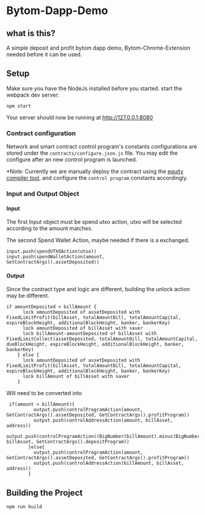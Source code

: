 # Bytom-Dapp-Demo


## what is this?
A simple deposit and profit bytom dapp demo, Bytom-Chrome-Extension needed before it can be used. 


## Setup
Make sure you have the NodeJs installed before you started.
start the webpack dev server:

```
npm start
```
Your server should now be running at http://127.0.0.1:8080 

### Contract configuration
Network and smart contract control program's constants configurations are stored under the `contracts/configure.json.js` file.
You may edit the configure after an new control program is launched.

*Note: Currently we are manually deploy the contract using the [equity compiler tool](https://github.com/Bytom/equity), and configure the `control program` constants accordingly.

### Input and Output Object
#### Input
The first Input object must be spend utxo action, utxo will be selected according to the amount matches.

The second Spend Wallet Action, maybe needed if there is a exchanged. 
 
```
input.push(spendUTXOAction(utxo))
input.push(spendWalletAction(amount, GetContractArgs().assetDeposited))
```

#### Output
Since the contract type and logic are different, building the unlock action may be different.

```
if amountDeposited < billAmount {
      lock amountDeposited of assetDeposited with FixedLimitProfit(billAsset, totalAmountBill, totalAmountCapital, expireBlockHeight, additionalBlockHeight, banker, bankerKey)
      lock amountDeposited of billAsset with saver
      lock billAmount-amountDeposited of billAsset with FixedLimitCollect(assetDeposited, totalAmountBill, totalAmountCapital, dueBlockHeight, expireBlockHeight, additionalBlockHeight, banker, bankerKey)
    } else {
      lock amountDeposited of assetDeposited with FixedLimitProfit(billAsset, totalAmountBill, totalAmountCapital, expireBlockHeight, additionalBlockHeight, banker, bankerKey)
      lock billAmount of billAsset with saver
    }
```
Will need to be converted into
```
 if(amount < billAmount){
          output.push(controlProgramAction(amount, GetContractArgs().assetDeposited, GetContractArgs().profitProgram))
          output.push(controlAddressAction(amount, billAsset, address))
          output.push(controlProgramAction((BigNumber(billAmount).minus(BigNumber(amount))).toNumber(), billAsset, GetContractArgs().depositProgram))
        }else{
          output.push(controlProgramAction(amount, GetContractArgs().assetDeposited, GetContractArgs().profitProgram))
          output.push(controlAddressAction(billAmount, billAsset, address))
        }
```

## Building the Project
   
`npm run build`
   

